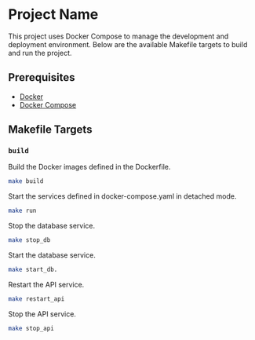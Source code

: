 # Project Name

This project uses Docker Compose to manage the development and deployment environment. Below are the available Makefile targets to build and run the project.

## Prerequisites

- [Docker](https://www.docker.com/get-started)
- [Docker Compose](https://docs.docker.com/compose/install/)

## Makefile Targets

### `build`

Build the Docker images defined in the Dockerfile.

```sh
make build
```
Start the services defined in docker-compose.yaml in detached mode.

```sh
make run
```
Stop the database service.

```sh
make stop_db
```
Start the database service.
```sh
make start_db.
```
Restart the API service.
```sh
make restart_api
```
Stop the API service.
```sh
make stop_api
```